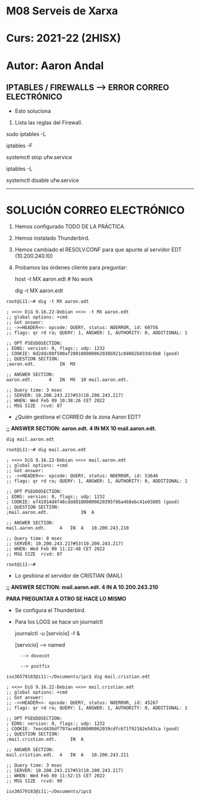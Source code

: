 # M08 Serveis de Xarxa
# Curs: 2021-22 (2HISX)
# Autor: Aaron Andal

## IPTABLES / FIREWALLS --> ERROR CORREO ELECTRÓNICO	


* Esto soluciona

1. Lista las reglas del Firewall.

sudo iptables -L

iptables -F

systemctl stop ufw.service

iptables -L

systemctl disable ufw.service


------------------------------------

# SOLUCIÓN CORREO ELECTRÓNICO

1. Hemos configurado TODO DE LA PRÁCTICA.

2. Hemos instalado Thunderbird.

3. Hemos cambiado el RESOLV.CONF para que apunte al servidor EDT (10.200.240.10)

4. Probamos las órdenes cliente para preguntar:

	host -t MX aaron.edt # No work
	
	dig -t MX aaron.edt
	
```
root@i11:~# dig -t MX aaron.edt

; <<>> DiG 9.16.22-Debian <<>> -t MX aaron.edt
;; global options: +cmd
;; Got answer:
;; ->>HEADER<<- opcode: QUERY, status: NOERROR, id: 60756
;; flags: qr rd ra; QUERY: 1, ANSWER: 1, AUTHORITY: 0, ADDITIONAL: 1

;; OPT PSEUDOSECTION:
; EDNS: version: 0, flags:; udp: 1232
; COOKIE: 0d2ddc08f500af200100000062038b921c04082b033dc6b8 (good)
;; QUESTION SECTION:
;aaron.edt.			IN	MX

;; ANSWER SECTION:
aaron.edt.		4	IN	MX	10 mail.aaron.edt.

;; Query time: 3 msec
;; SERVER: 10.200.243.217#53(10.200.243.217)
;; WHEN: Wed Feb 09 10:38:26 CET 2022
;; MSG SIZE  rcvd: 87

```

* ¿Quién gestiona el CORREO de la zona Aaron EDT?

**;; ANSWER SECTION: aaron.edt.		4	IN	MX	10 mail.aaron.edt.**
	
	dig mail.aaron.edt
	
```
root@i11:~# dig mail.aaron.edt

; <<>> DiG 9.16.22-Debian <<>> mail.aaron.edt
;; global options: +cmd
;; Got answer:
;; ->>HEADER<<- opcode: QUERY, status: NOERROR, id: 53646
;; flags: qr rd ra; QUERY: 1, ANSWER: 1, AUTHORITY: 0, ADDITIONAL: 1

;; OPT PSEUDOSECTION:
; EDNS: version: 0, flags:; udp: 1232
; COOKIE: e741914d4f48cddd01000000620395f86a468ebc41e03805 (good)
;; QUESTION SECTION:
;mail.aaron.edt.			IN	A

;; ANSWER SECTION:
mail.aaron.edt.		4	IN	A	10.200.243.210

;; Query time: 0 msec
;; SERVER: 10.200.243.217#53(10.200.243.217)
;; WHEN: Wed Feb 09 11:22:48 CET 2022
;; MSG SIZE  rcvd: 87

root@i11:~# 

```

* Lo gestiona el servidor de CRISTIAN (MAIL)

**;; ANSWER SECTION: mail.aaron.edt.		4	IN	A	10.200.243.210**



**PARA PREGUNTAR A OTRO SE HACE LO MISMO**




* Se configura el Thunderbird.

* Para los LOGS se hace un journalctl

	journalctl -u [servicio] -f &
	
	[servicio] --> named
	
		--> dovecot
		
		--> postfix
		
		
		
		
```
isx36579183@i11:~/Documents/ipc$ dig mail.cristian.edt

; <<>> DiG 9.16.22-Debian <<>> mail.cristian.edt
;; global options: +cmd
;; Got answer:
;; ->>HEADER<<- opcode: QUERY, status: NOERROR, id: 45267
;; flags: qr rd ra; QUERY: 1, ANSWER: 1, AUTHORITY: 0, ADDITIONAL: 1

;; OPT PSEUDOSECTION:
; EDNS: version: 0, flags:; udp: 1232
; COOKIE: 7eecd436df797ace0100000062039cdfc671f92162e543ca (good)
;; QUESTION SECTION:
;mail.cristian.edt.		IN	A

;; ANSWER SECTION:
mail.cristian.edt.	4	IN	A	10.200.243.211

;; Query time: 3 msec
;; SERVER: 10.200.243.217#53(10.200.243.217)
;; WHEN: Wed Feb 09 11:52:15 CET 2022
;; MSG SIZE  rcvd: 90

isx36579183@i11:~/Documents/ipc$ 

```
